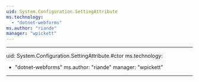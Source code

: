 ```yaml
---
uid: System.Configuration.SettingAttribute
ms.technology: 
  - "dotnet-webforms"
ms.author: "riande"
manager: "wpickett"
---
```


---
uid: System.Configuration.SettingAttribute.#ctor
ms.technology: 
  - "dotnet-webforms"
ms.author: "riande"
manager: "wpickett"
---
